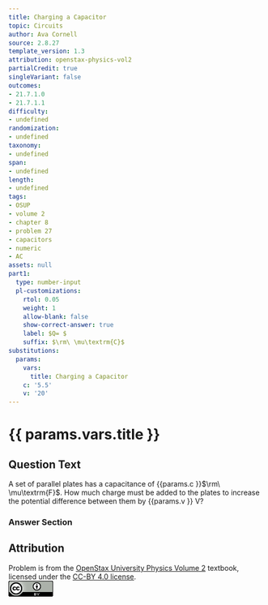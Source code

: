 ```yaml
---
title: Charging a Capacitor
topic: Circuits
author: Ava Cornell
source: 2.8.27
template_version: 1.3
attribution: openstax-physics-vol2
partialCredit: true
singleVariant: false
outcomes:
- 21.7.1.0
- 21.7.1.1
difficulty:
- undefined
randomization:
- undefined
taxonomy:
- undefined
span:
- undefined
length:
- undefined
tags:
- OSUP
- volume 2
- chapter 8
- problem 27
- capacitors
- numeric
- AC
assets: null
part1:
  type: number-input
  pl-customizations:
    rtol: 0.05
    weight: 1
    allow-blank: false
    show-correct-answer: true
    label: $Q= $
    suffix: $\rm\ \mu\textrm{C}$
substitutions:
  params:
    vars:
      title: Charging a Capacitor
    c: '5.5'
    v: '20'
---
```

# {{ params.vars.title }}

## Question Text

A set of parallel plates has a capacitance of {{params.c }}$\rm\ \mu\textrm{F}$. How much charge must be added to the plates to increase the potential difference between them by {{params.v }}$\textrm{ V}$?

### Answer Section

## Attribution

Problem is from the [OpenStax University Physics Volume 2](https://openstax.org/details/books/university-physics-volume-2) textbook, licensed under the [CC-BY 4.0 license](https://creativecommons.org/licenses/by/4.0/).<br>![Image representing the Creative Commons 4.0 BY license.](https://raw.githubusercontent.com/firasm/bits/master/by.png)